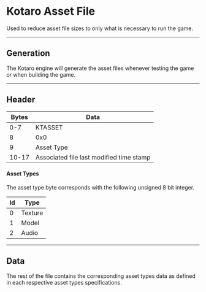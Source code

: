 # Kotaro Asset File

Used to reduce asset file sizes to only what is necessary to run the game.

---

## Generation

The Kotaro engine will generate the asset files whenever testing the game or when building the game.

---

## Header

|Bytes|Data|
|---|---|
|0-7|KTASSET|
|8|0x0|
|9|Asset Type|
|10-17|Associated file last modified time stamp|


#### Asset Types
The asset type byte corresponds with the following unsigned 8 bit integer.

|Id|Type|
|---|---|
|0|Texture|
|1|Model|
|2|Audio|

---

## Data

The rest of the file contains the corresponding asset types data as defined in each respective asset types specifications.